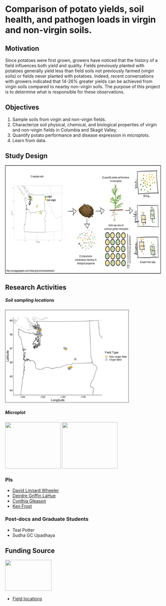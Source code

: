 # Comparison of potato yields, soil health, and pathogen loads in virgin and non-virgin soils. 
## Motivation
Since potatoes were first grown, growers have noticed that the history of a field influences both yield and quality. Fields previously planted with potatoes generally yield less than field soils not previously farmed (virgin soils) or fields never planted with potatoes. Indeed, recent conversations with growers indicated that 14-26% greater yields can be achieved from virgin soils compared to nearby non-virgin soils. The purpose of this project is to determine what is responsible for these observations.  
## Objectives 
1. Sample soils from virgin and non-virgin fields.
2. Characterize soil physical, chemical, and biological properties of virgin and non-virgin fields in Columbia and Skagit Valley.
3. Quantify potato performance and disease expression in microplots.
4. Learn from data.
## Study Design
<p align="left">
  <img width="700" height="350" src="Images/Flowchart.png">
  </p>
  
## Research Activities
##### Soil sampling locations
<img src="Images/Map_jitter.jpg" width="400" height = '300'/>

##### Microplot
<img src="Images/plot1.jpg" width="180" height ='150'/> <img src="Images/plant1.jpg" width="180" height = '150'/>

### PIs
- [David Linnard Wheeler](https://plantpath.wsu.edu/david-wheeler/)
- [Deirdre Griffin LaHue](https://css.wsu.edu/people/faculty/deirdre-griffin-lahue/)
- [Cynthia Gleason](https://plantpath.wsu.edu/people/faculty/gleason/)
- [Ken Frost](https://bpp.oregonstate.edu/users/kenneth-frost)

### Post-docs and Graduate Students
- Teal Potter
- Sudha GC Upadhaya


## Funding Source
<p align="left">
  <img width="150" height="100" src="Images/ConsortiumBanner2.png">
  </p>

* [Field locations](https://docs.google.com/spreadsheets/d/1ueUsxG38xVWpykEKBluq_0PrLB60ttyE/edit#gid=510634563)
 
